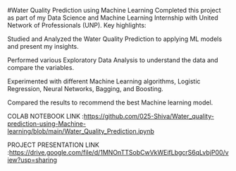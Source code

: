 #Water Quality Prediction using Machine Learning
Completed this project as part of my Data Science and Machine Learning Internship with United Network of Professionals (UNP). Key highlights:

Studied and Analyzed the Water Quality Prediction to applying ML models and present my insights.

Performed various Exploratory Data Analysis to understand the data and compare the variables.

Experimented with different Machine Learning algorithms, Logistic Regression, Neural Networks, Bagging, and Boosting.

Compared the results to recommend the best Machine learning model.


COLAB NOTEBOOK LINK :https://github.com/025-Shiva/Water_quality-prediction-using-Machine-learning/blob/main/Water_Quality_Prediction.ipynb


PROJECT PRESENTATION LINK :https://drive.google.com/file/d/1MNOnTTSobCwVkWEifLbgcrS6qLvbjP00/view?usp=sharing
